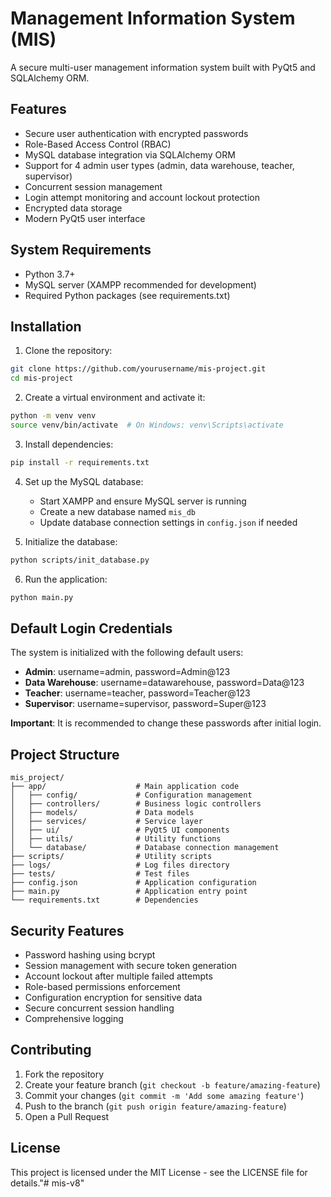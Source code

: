 # Management Information System (MIS)

A secure multi-user management information system built with PyQt5 and SQLAlchemy ORM.

## Features

- Secure user authentication with encrypted passwords
- Role-Based Access Control (RBAC)
- MySQL database integration via SQLAlchemy ORM
- Support for 4 admin user types (admin, data warehouse, teacher, supervisor)
- Concurrent session management
- Login attempt monitoring and account lockout protection
- Encrypted data storage
- Modern PyQt5 user interface

## System Requirements

- Python 3.7+
- MySQL server (XAMPP recommended for development)
- Required Python packages (see requirements.txt)

## Installation

1. Clone the repository:
```bash
git clone https://github.com/yourusername/mis-project.git
cd mis-project
```

2. Create a virtual environment and activate it:
```bash
python -m venv venv
source venv/bin/activate  # On Windows: venv\Scripts\activate
```

3. Install dependencies:
```bash
pip install -r requirements.txt
```

4. Set up the MySQL database:
   - Start XAMPP and ensure MySQL server is running
   - Create a new database named `mis_db`
   - Update database connection settings in `config.json` if needed

5. Initialize the database:
```bash
python scripts/init_database.py
```

6. Run the application:
```bash
python main.py
```

## Default Login Credentials

The system is initialized with the following default users:
- **Admin**: username=admin, password=Admin@123
- **Data Warehouse**: username=datawarehouse, password=Data@123
- **Teacher**: username=teacher, password=Teacher@123
- **Supervisor**: username=supervisor, password=Super@123

**Important**: It is recommended to change these passwords after initial login.

## Project Structure

```
mis_project/
├── app/                    # Main application code
│   ├── config/             # Configuration management
│   ├── controllers/        # Business logic controllers
│   ├── models/             # Data models
│   ├── services/           # Service layer
│   ├── ui/                 # PyQt5 UI components
│   ├── utils/              # Utility functions
│   └── database/           # Database connection management
├── scripts/                # Utility scripts
├── logs/                   # Log files directory
├── tests/                  # Test files
├── config.json             # Application configuration
├── main.py                 # Application entry point
└── requirements.txt        # Dependencies
```

## Security Features

- Password hashing using bcrypt
- Session management with secure token generation
- Account lockout after multiple failed attempts
- Role-based permissions enforcement
- Configuration encryption for sensitive data
- Secure concurrent session handling
- Comprehensive logging

## Contributing

1. Fork the repository
2. Create your feature branch (`git checkout -b feature/amazing-feature`)
3. Commit your changes (`git commit -m 'Add some amazing feature'`)
4. Push to the branch (`git push origin feature/amazing-feature`)
5. Open a Pull Request

## License

This project is licensed under the MIT License - see the LICENSE file for details."# mis-v8" 
